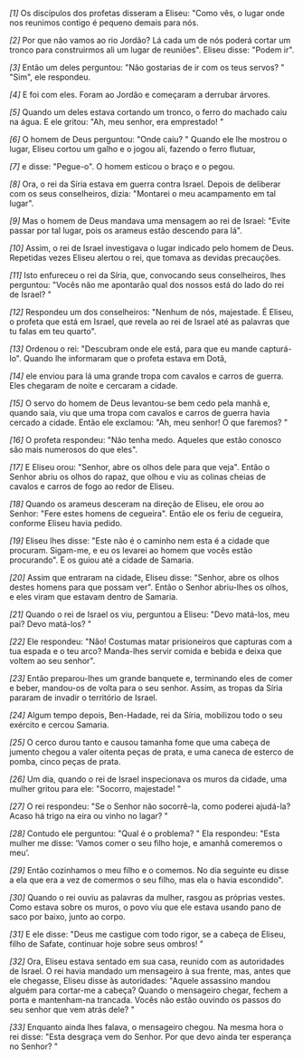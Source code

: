 *[1]* Os discípulos dos profetas disseram a Eliseu: "Como vês, o lugar onde nos reunimos contigo é pequeno demais para nós.

*[2]* Por que não vamos ao rio Jordão? Lá cada um de nós poderá cortar um tronco para construirmos ali um lugar de reuniões". Eliseu disse: "Podem ir".

*[3]* Então um deles perguntou: "Não gostarias de ir com os teus servos? " "Sim", ele respondeu.

*[4]* E foi com eles. Foram ao Jordão e começaram a derrubar árvores.

*[5]* Quando um deles estava cortando um tronco, o ferro do machado caiu na água. E ele gritou: "Ah, meu senhor, era emprestado! "

*[6]* O homem de Deus perguntou: "Onde caiu? " Quando ele lhe mostrou o lugar, Eliseu cortou um galho e o jogou ali, fazendo o ferro flutuar,

*[7]* e disse: "Pegue-o". O homem esticou o braço e o pegou.

*[8]* Ora, o rei da Síria estava em guerra contra Israel. Depois de deliberar com os seus conselheiros, dizia: "Montarei o meu acampamento em tal lugar".

*[9]* Mas o homem de Deus mandava uma mensagem ao rei de Israel: "Evite passar por tal lugar, pois os arameus estão descendo para lá".

*[10]* Assim, o rei de Israel investigava o lugar indicado pelo homem de Deus. Repetidas vezes Eliseu alertou o rei, que tomava as devidas precauções.

*[11]* Isto enfureceu o rei da Síria, que, convocando seus conselheiros, lhes perguntou: "Vocês não me apontarão qual dos nossos está do lado do rei de Israel? "

*[12]* Respondeu um dos conselheiros: "Nenhum de nós, majestade. É Eliseu, o profeta que está em Israel, que revela ao rei de Israel até as palavras que tu falas em teu quarto".

*[13]* Ordenou o rei: "Descubram onde ele está, para que eu mande capturá-lo". Quando lhe informaram que o profeta estava em Dotã,

*[14]* ele enviou para lá uma grande tropa com cavalos e carros de guerra. Eles chegaram de noite e cercaram a cidade.

*[15]* O servo do homem de Deus levantou-se bem cedo pela manhã e, quando saía, viu que uma tropa com cavalos e carros de guerra havia cercado a cidade. Então ele exclamou: "Ah, meu senhor! O que faremos? "

*[16]* O profeta respondeu: "Não tenha medo. Aqueles que estão conosco são mais numerosos do que eles".

*[17]* E Eliseu orou: "Senhor, abre os olhos dele para que veja". Então o Senhor abriu os olhos do rapaz, que olhou e viu as colinas cheias de cavalos e carros de fogo ao redor de Eliseu.

*[18]* Quando os arameus desceram na direção de Eliseu, ele orou ao Senhor: "Fere estes homens de cegueira". Então ele os feriu de cegueira, conforme Eliseu havia pedido.

*[19]* Eliseu lhes disse: "Este não é o caminho nem esta é a cidade que procuram. Sigam-me, e eu os levarei ao homem que vocês estão procurando". E os guiou até a cidade de Samaria.

*[20]* Assim que entraram na cidade, Eliseu disse: "Senhor, abre os olhos destes homens para que possam ver". Então o Senhor abriu-lhes os olhos, e eles viram que estavam dentro de Samaria.

*[21]* Quando o rei de Israel os viu, perguntou a Eliseu: "Devo matá-los, meu pai? Devo matá-los? "

*[22]* Ele respondeu: "Não! Costumas matar prisioneiros que capturas com a tua espada e o teu arco? Manda-lhes servir comida e bebida e deixa que voltem ao seu senhor".

*[23]* Então preparou-lhes um grande banquete e, terminando eles de comer e beber, mandou-os de volta para o seu senhor. Assim, as tropas da Síria pararam de invadir o território de Israel.

*[24]* Algum tempo depois, Ben-Hadade, rei da Síria, mobilizou todo o seu exército e cercou Samaria.

*[25]* O cerco durou tanto e causou tamanha fome que uma cabeça de jumento chegou a valer oitenta peças de prata, e uma caneca de esterco de pomba, cinco peças de prata.

*[26]* Um dia, quando o rei de Israel inspecionava os muros da cidade, uma mulher gritou para ele: "Socorro, majestade! "

*[27]* O rei respondeu: "Se o Senhor não socorrê-la, como poderei ajudá-la? Acaso há trigo na eira ou vinho no lagar? "

*[28]* Contudo ele perguntou: "Qual é o problema? " Ela respondeu: "Esta mulher me disse: ‘Vamos comer o seu filho hoje, e amanhã comeremos o meu’.

*[29]* Então cozinhamos o meu filho e o comemos. No dia seguinte eu disse a ela que era a vez de comermos o seu filho, mas ela o havia escondido".

*[30]* Quando o rei ouviu as palavras da mulher, rasgou as próprias vestes. Como estava sobre os muros, o povo viu que ele estava usando pano de saco por baixo, junto ao corpo.

*[31]* E ele disse: "Deus me castigue com todo rigor, se a cabeça de Eliseu, filho de Safate, continuar hoje sobre seus ombros! "

*[32]* Ora, Eliseu estava sentado em sua casa, reunido com as autoridades de Israel. O rei havia mandado um mensageiro à sua frente, mas, antes que ele chegasse, Eliseu disse às autoridades: "Aquele assassino mandou alguém para cortar-me a cabeça? Quando o mensageiro chegar, fechem a porta e mantenham-na trancada. Vocês não estão ouvindo os passos do seu senhor que vem atrás dele? "

*[33]* Enquanto ainda lhes falava, o mensageiro chegou. Na mesma hora o rei disse: "Esta desgraça vem do Senhor. Por que devo ainda ter esperança no Senhor? "

